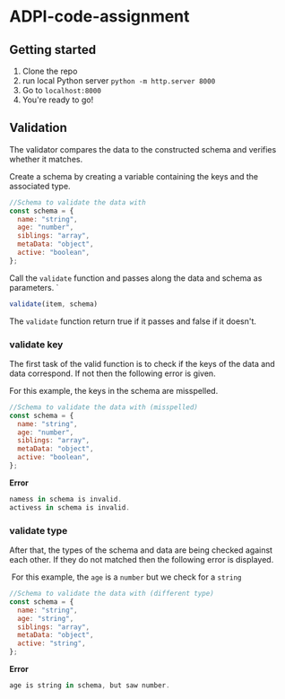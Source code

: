 # ADPI-code-assignment

## Getting started
1. Clone the repo
2. run local Python server ``python -m http.server 8000``
3. Go to ``localhost:8000``
4. You're ready to go!

## Validation
The validator compares the data to the constructed schema and verifies whether it matches. 

Create a schema by creating a variable containing the keys and the associated type. 
```javascript
//Schema to validate the data with
const schema = {
  name: "string",
  age: "number",
  siblings: "array",
  metaData: "object",
  active: "boolean",
};
```

Call the ``validate`` function and passes along the data and schema as parameters. `
```javascript
validate(item, schema)
```

The ```validate``` function return true if it passes and false if it doesn't.

### validate key
The first task of the valid function is to check if the keys of the data and data correspond. If not then the following error is given. 

For this example, the keys in the schema are misspelled.
```javascript
//Schema to validate the data with (misspelled)
const schema = {
  name: "string",
  age: "number",
  siblings: "array",
  metaData: "object",
  active: "boolean",
};
```
__Error__
```javascript
namess in schema is invalid.
activess in schema is invalid.
```

### validate type
After that, the types of the schema and data are being checked against each other. If they do not matched then the following error is displayed.

 For this example, the ``age`` is a ``number`` but we check for a ``string``
```javascript
//Schema to validate the data with (different type)
const schema = {
  name: "string",
  age: "string",
  siblings: "array",
  metaData: "object",
  active: "string",
};
```

__Error__
```javascript
age is string in schema, but saw number.
```